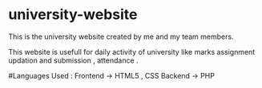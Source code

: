 # university-website
This is the university website created by me and my team members.

This website is usefull for daily activity of university like marks assignment updation and submission , attendance .

#Languages Used :
Frontend -> HTML5 , CSS 
Backend -> PHP
          
